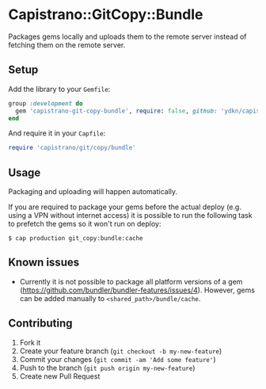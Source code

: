 # Capistrano::GitCopy::Bundle

Packages gems locally and uploads them to the remote server instead of fetching them on the remote server.

## Setup

Add the library to your `Gemfile`:

```ruby
group :development do
  gem 'capistrano-git-copy-bundle', require: false, github: 'ydkn/capistrano-git-copy-bundle'
end
```

And require it in your `Capfile`:

```ruby
require 'capistrano/git/copy/bundle'
```

## Usage

Packaging and uploading will happen automatically.

If you are required to package your gems before the actual deploy (e.g. using a VPN without internet access) it is possible to run the following task to prefetch the gems so it won't run on deploy:

```
$ cap production git_copy:bundle:cache
```

## Known issues

* Currently it is not possible to package all platform versions of a gem (https://github.com/bundler/bundler-features/issues/4). However, gems can be added manually to `<shared_path>/bundle/cache`.


## Contributing

1. Fork it
2. Create your feature branch (`git checkout -b my-new-feature`)
3. Commit your changes (`git commit -am 'Add some feature'`)
4. Push to the branch (`git push origin my-new-feature`)
5. Create new Pull Request
